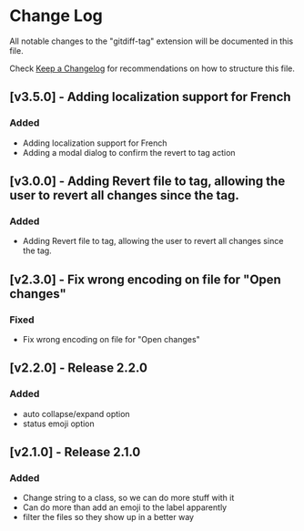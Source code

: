 # Change Log

All notable changes to the "gitdiff-tag" extension will be documented in this file.

Check [Keep a Changelog](http://keepachangelog.com/) for recommendations on how to structure this file.

## [v3.5.0] - Adding localization support for French

### Added

- Adding localization support for French
- Adding a modal dialog to confirm the revert to tag action

## [v3.0.0] - Adding Revert file to tag, allowing the user to revert all changes since the tag.

### Added

- Adding Revert file to tag, allowing the user to revert all changes since the tag.

## [v2.3.0] - Fix wrong encoding on file for "Open changes"

### Fixed

- Fix wrong encoding on file for "Open changes"

## [v2.2.0] -  Release 2.2.0

### Added

- auto collapse/expand option
- status emoji option

## [v2.1.0] -  Release 2.1.0

### Added
- Change string to a class, so we can do more stuff with it
- Can do more than add an emoji to the label apparently
- filter the files so they show up in a better way
